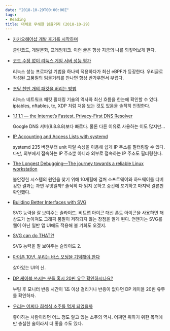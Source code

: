 ```yaml
---
date: "2018-10-29T00:00:00Z"
tags:
- Reading
title: 대체로 무해한 읽을거리 (2018-10-29)
---
```


- [카카오헤어샵 개발 후기를 시작하며](https://brunch.co.kr/@cg4jins/1)

  클린코드, 개발문화, 프레임워크. 이런 글은 항상 지금의 나를 되짚어보게 한다.

- [코드 수정 없이 리눅스 게임 서버 성능 평가](https://www.slideshare.net/iFunFactory/2018-ifunfactory-dev-day03)

  리눅스 성능 프로파일 기법을 하나씩 적용하다가 최신 eBPF가 등장한다. 우리글로 작성된 고품질의 읽을거리를 만나면 항상 반가우면서 부럽다.

- [초당 천만 개의 패킷을 버리는 방법](https://blog.cloudflare.com/ko/how-to-drop-10-million-packets-ko/)

  리눅스 네트워크 패킷 필터링 기술의 역사와 최신 흐름을 한눈에 확인할 수 있다. iptables, nftables, tc, XDP 처럼 처음 보는 것도 있음을 솔직히 인정한다.

- [1.1.1.1 — the Internet’s Fastest, Privacy-First DNS Resolver](https://1.1.1.1/)

  Google DNS 서버(8.8.8.8)보다 빠르다. 물론 다른 이유로 사용하는 이도 많지만...

- [IP Accounting and Access Lists with systemd](http://0pointer.net/blog/ip-accounting-and-access-lists-with-systemd.html)

  systemd 235 버전부터 unit 파일 속성을 이용해 쉽게 IP 주소를 필터링할 수 있다. 다만, 외부에서 접속하는 IP 주소뿐 아니라 외부로 접속하는 IP 주소도 필터링한다.

- [The Longest Debugging—The journey towards a reliable Linux workstation](https://fortintam.com/blog/2018/02/25/journey-towards-a-reliable-linux-workstation/)

  불안정한 시스템의 원인을 찾기 위해 10개월에 걸쳐 소프트웨어와 하드웨어를 디버깅한 결과는 과연 무엇일까? 솔직히 다 읽지 못하고 중간에 포기하고 마지막 결론만 확인했다.

- [Building Better Interfaces with SVG](http://slides.com/sarasoueidan/building-better-interfaces-with-svg#/)

  SVG 능력을 잘 보여주는 슬라이드. 비트맵 아이콘 대신 폰트 아이콘을 사용하면 해상도가 높아져도 그래픽 품질이 저하되지 않는 장점을 알게 된다. 언젠가는 SVG를 웹이 아닌 일반 앱 UI에도 적용해 볼 기회도 오겠지.

- [SVG can do THAT?!](http://slides.com/sdrasner/svg-can-do-that#/)

  SVG 능력을 잘 보여주는 슬라이드 2.

- [아이폰 10년, 우리는 바스 오딩을 기억해야 한다](http://slownews.kr/65798)

  살아있는 UI의 신.

- [DP 케이블 쓰시는 분들 혹시 20핀 유무 확인하시나요?](http://www.coolenjoy.net/bbs/28/3673299)

  부팅 후 모니터 반응 시간이 1초 이상 걸리거나 반응이 없다면 DP 케이블 20핀 유무를 확인하자.

- [우리는 어쩌다 희석식 소주를 먹게 되었을까](http://www.ddanzi.com/?mid=ddanziNews&document_srl=194848806)

  좋아하는 사람이라면 어느 정도 알고 있는 소주의 역사. 어쩌면 취하기 위한 목적에만 충실한 술이라서 더 좋을 수도 있다.